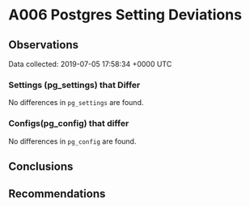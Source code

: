 # A006 Postgres Setting Deviations #

## Observations ##
Data collected: 2019-07-05 17:58:34 +0000 UTC  

### Settings (pg_settings) that Differ ###

No differences in `pg_settings` are found.

### Configs(pg_config) that differ ###

No differences in `pg_config` are found.



## Conclusions ##


## Recommendations ##

